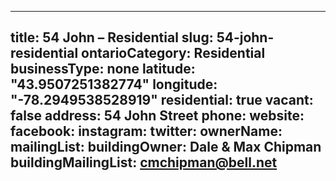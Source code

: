 
---
title: 54 John – Residential
slug: 54-john-residential
ontarioCategory: Residential
businessType: none
latitude: "43.9507251382774"
longitude: "-78.2949538528919"
residential: true
vacant: false
address: 54 John Street
phone: 
website: 
facebook: 
instagram: 
twitter: 
ownerName:  
mailingList: 
buildingOwner: Dale & Max Chipman
buildingMailingList: cmchipman@bell.net
---

